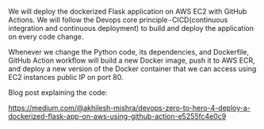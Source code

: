 We will deploy the dockerized Flask application on AWS EC2 with GitHub Actions. We will follow the Devops core principle - CICD(continuous integration and continuous deployment) to build and deploy the application on every code change. 

Whenever we change the Python code, its dependencies, and Dockerfile, GitHub Action workflow will build a new Docker image, push it to AWS ECR, and deploy a new version of the Docker container that we can access using EC2 instances public IP on port 80.

Blog post explaining the code: 

https://medium.com/@akhilesh-mishra/devops-zero-to-hero-4-deploy-a-dockerized-flask-app-on-aws-using-github-action-e5255fc4e0c9
